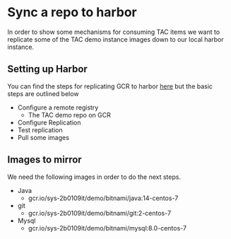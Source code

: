 # Sync a repo to harbor

In order to show some mechanisms for consuming TAC items we want to replicate some of the TAC demo instance images down to our local harbor instance.

## Setting up Harbor

You can find the steps for replicating GCR to harbor [here](https://docs.bitnami.com/tanzu-application-catalog/how-to/consume-tac-harbor/) but the basic steps are outlined below

* Configure a remote registry
  * The TAC demo repo on GCR
* Configure Replication
* Test replication
* Pull some images

## Images to mirror

We need the following images in order to do the next steps.

* Java
  * gcr.io/sys-2b0109it/demo/bitnami/java:14-centos-7
* git
  * gcr.io/sys-2b0109it/demo/bitnami/git:2-centos-7
* Mysql
  * gcr.io/sys-2b0109it/demo/bitnami/mysql:8.0-centos-7
